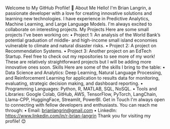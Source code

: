 Welcome to My GitHub Profile! 👋
About Me
Hello! I'm Brian Langrin, a passionate developer with a love for creating innovative solutions and learning new technologies. I have experience in Predictive Analytics, Machine Learning, and Large Language Models. I'm always excited to collaborate on interesting projects.
My Projects
Here are some small projects I've been working on:
•	Project 1: An analysis of the World Bank’s potential graduation of middle- and high-income small island economies vulnerable to climate and natural disaster risks.
•	Project 2: A project on Recommendation Systems.
•	Project 3: Another project on an EdTech Startup.
Feel free to check out my repositories to see more of my work! These are relatively straightforward projects but I will be adding more innovative ones soon.
Skills
Here are some of the skills I bring to the table:
•	Data Science and Analytics: Deep Learning, Natural Language Processing, and Reinforcement Learning for application to results data for monitoring, evaluating, strategic decision making, and dashboard reporting.
•	Programming Languages: Python, R, MATLAB, SQL, NoSQL.
•	Tools and Libraries: Google Colab, GitHub, AWS, TensorFlow, PyTorch, LangChain, Llama-CPP, HuggingFace, Streamlit, PowerBI.
Get in Touch
I'm always open to connecting with fellow developers and enthusiasts. You can reach me through:
•	Email: brianlangrin@gmail.com
•	LinkedIn: https://www.linkedin.com/in/r-brian-langrin
Thank you for visiting my profile! 😊
